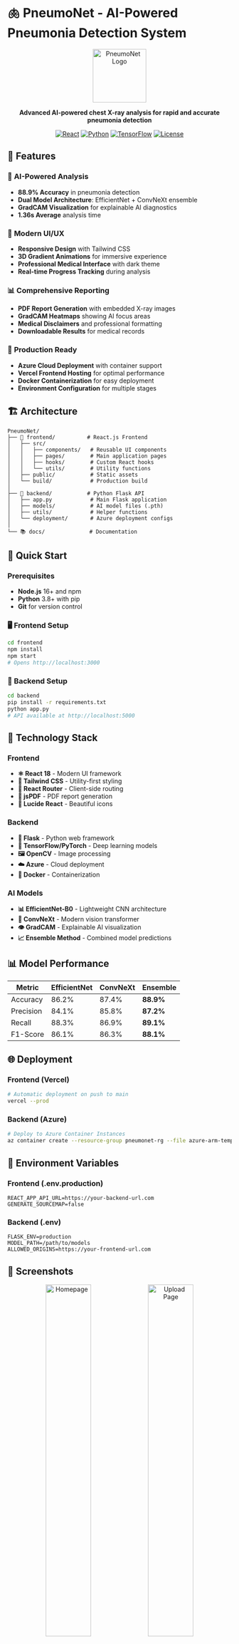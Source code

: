 # 🫁 PneumoNet - AI-Powered Pneumonia Detection System

<div align="center">
  <img src="https://res.cloudinary.com/djfhbyk7a/image/upload/v1757540079/cropped_circle_image_mg7gem.png" alt="PneumoNet Logo" width="120" height="120">
  
  **Advanced AI-powered chest X-ray analysis for rapid and accurate pneumonia detection**
  
  [![React](https://img.shields.io/badge/React-18.2.0-blue.svg)](https://reactjs.org/)
  [![Python](https://img.shields.io/badge/Python-3.8+-green.svg)](https://python.org/)
  [![TensorFlow](https://img.shields.io/badge/TensorFlow-2.x-orange.svg)](https://tensorflow.org/)
  [![License](https://img.shields.io/badge/License-MIT-yellow.svg)](LICENSE)
</div>

## 🌟 Features

### 🔬 **AI-Powered Analysis**

- **88.9% Accuracy** in pneumonia detection
- **Dual Model Architecture**: EfficientNet + ConvNeXt ensemble
- **GradCAM Visualization** for explainable AI diagnostics
- **1.36s Average** analysis time

### 🎨 **Modern UI/UX**

- **Responsive Design** with Tailwind CSS
- **3D Gradient Animations** for immersive experience
- **Professional Medical Interface** with dark theme
- **Real-time Progress Tracking** during analysis

### 📊 **Comprehensive Reporting**

- **PDF Report Generation** with embedded X-ray images
- **GradCAM Heatmaps** showing AI focus areas
- **Medical Disclaimers** and professional formatting
- **Downloadable Results** for medical records

### 🚀 **Production Ready**

- **Azure Cloud Deployment** with container support
- **Vercel Frontend Hosting** for optimal performance
- **Docker Containerization** for easy deployment
- **Environment Configuration** for multiple stages

## 🏗️ Architecture

```
PneumoNet/
├── 🎨 frontend/          # React.js Frontend
│   ├── src/
│   │   ├── components/   # Reusable UI components
│   │   ├── pages/        # Main application pages
│   │   ├── hooks/        # Custom React hooks
│   │   └── utils/        # Utility functions
│   ├── public/           # Static assets
│   └── build/            # Production build
│
├── 🧠 backend/           # Python Flask API
│   ├── app.py            # Main Flask application
│   ├── models/           # AI model files (.pth)
│   ├── utils/            # Helper functions
│   └── deployment/       # Azure deployment configs
│
└── 📚 docs/              # Documentation
```

## 🚀 Quick Start

### Prerequisites

- **Node.js** 16+ and npm
- **Python** 3.8+ with pip
- **Git** for version control

### 🖥️ Frontend Setup

```bash
cd frontend
npm install
npm start
# Opens http://localhost:3000
```

### 🐍 Backend Setup

```bash
cd backend
pip install -r requirements.txt
python app.py
# API available at http://localhost:5000
```

## 🔧 Technology Stack

### Frontend

- **⚛️ React 18** - Modern UI framework
- **🎨 Tailwind CSS** - Utility-first styling
- **🧭 React Router** - Client-side routing
- **📄 jsPDF** - PDF report generation
- **🎯 Lucide React** - Beautiful icons

### Backend

- **🐍 Flask** - Python web framework
- **🧠 TensorFlow/PyTorch** - Deep learning models
- **🖼️ OpenCV** - Image processing
- **☁️ Azure** - Cloud deployment
- **🐳 Docker** - Containerization

### AI Models

- **📊 EfficientNet-B0** - Lightweight CNN architecture
- **🔄 ConvNeXt** - Modern vision transformer
- **👁️ GradCAM** - Explainable AI visualization
- **📈 Ensemble Method** - Combined model predictions

## 📊 Model Performance

| Metric    | EfficientNet | ConvNeXt | Ensemble  |
| --------- | ------------ | -------- | --------- |
| Accuracy  | 86.2%        | 87.4%    | **88.9%** |
| Precision | 84.1%        | 85.8%    | **87.2%** |
| Recall    | 88.3%        | 86.9%    | **89.1%** |
| F1-Score  | 86.1%        | 86.3%    | **88.1%** |

## 🌐 Deployment

### Frontend (Vercel)

```bash
# Automatic deployment on push to main
vercel --prod
```

### Backend (Azure)

```bash
# Deploy to Azure Container Instances
az container create --resource-group pneumonet-rg --file azure-arm-template.json
```

## 🔐 Environment Variables

### Frontend (.env.production)

```env
REACT_APP_API_URL=https://your-backend-url.com
GENERATE_SOURCEMAP=false
```

### Backend (.env)

```env
FLASK_ENV=production
MODEL_PATH=/path/to/models
ALLOWED_ORIGINS=https://your-frontend-url.com
```

## 📸 Screenshots

<div align="center">
  <img src="screenshots/homepage.png" alt="Homepage" width="45%">
  <img src="screenshots/upload.png" alt="Upload Page" width="45%">
  <img src="screenshots/results.png" alt="Results Page" width="45%">
  <img src="screenshots/report.png" alt="PDF Report" width="45%">
</div>

## 🧪 Testing

### Frontend Tests

```bash
cd frontend
npm test
```

### Backend Tests

```bash
cd backend
python -m pytest test_api.py
python comprehensive_test.py
```

## 📝 API Documentation

### POST /predict

Upload chest X-ray for pneumonia detection

**Request:**

```javascript
FormData: {
  "file": <image_file>
}
```

**Response:**

```json
{
  "prediction": "PNEUMONIA",
  "confidence": 0.89,
  "gradcam_image": "base64_encoded_heatmap",
  "processing_time": 1.36
}
```

## 🤝 Contributing

1. **Fork** the repository
2. **Create** a feature branch (`git checkout -b feature/amazing-feature`)
3. **Commit** your changes (`git commit -m 'Add amazing feature'`)
4. **Push** to the branch (`git push origin feature/amazing-feature`)
5. **Open** a Pull Request

## 📄 License

This project is licensed under the **MIT License** - see the [LICENSE](LICENSE) file for details.

## ⚠️ Medical Disclaimer

**Important:** PneumoNet is designed for educational and research purposes only. This tool is **NOT** intended for clinical diagnosis or to replace professional medical judgment. Always consult qualified healthcare professionals for medical decisions.

## 🙏 Acknowledgments

- **Dataset**: NIH Chest X-ray Dataset
- **Models**: TensorFlow and PyTorch communities
- **UI Inspiration**: Modern medical interfaces
- **Icons**: Lucide React icon library

## 📞 Support

- **Issues**: [GitHub Issues](https://github.com/yourusername/pneumonet/issues)
- **Documentation**: [Wiki](https://github.com/yourusername/pneumonet/wiki)
- **Email**: your.email@domain.com

---

<div align="center">
  Made with ❤️ for better healthcare through AI
  
  **[Live Demo](https://pneumonet.vercel.app)** | **[Documentation](https://github.com/yourusername/pneumonet/wiki)**
</div>

